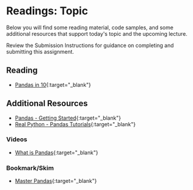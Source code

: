 # Readings: Topic

Below you will find some reading material, code samples, and some additional resources that support today's topic and the upcoming lecture.

Review the Submission Instructions for guidance on completing and submitting this assignment.

## Reading

- [Pandas in 10](https://pandas.pydata.org/pandas-docs/stable/user_guide/10min.html){:target="_blank"}

## Additional Resources

- [Pandas - Getting Started](https://pandas.pydata.org/pandas-docs/stable/getting_started/intro_tutorials/index.html){:target="_blank"}
- [Real Python - Pandas Tutorials](https://realpython.com/learning-paths/pandas-data-science/){:target="_blank"}

### Videos

- [What is Pandas](https://www.youtube.com/watch?v=dcqPhpY7tWk&t=391s){:target="_blank"}

### Bookmark/Skim

- [Master Pandas](https://towardsdatascience.com/be-a-more-efficient-data-scientist-today-master-pandas-with-this-guide-ea362d27386){:target="_blank"}
